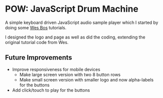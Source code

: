 # POW: JavaScript Drum Machine #

A simple keyboard driven JavaScript audio sample player which I started by doing some [Wes Bos](http://wesbos.com/) tutorials.

I designed the logo and page as well as did the coding, extending the original tutorial code from Wes.

## Future Improvements ##
 * Improve responsiveness for mobile devices
    * Make large screen version with two 8 button rows
    * Make small screen version with smaller logo and now alpha-labels for the buttons
 * Add click/touch to play for the buttons
